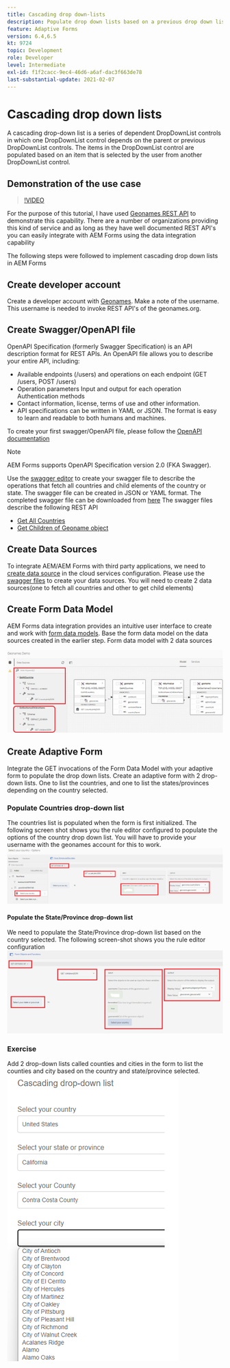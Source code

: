 ```yaml
---
title: Cascading drop down-lists
description: Populate drop down lists based on a previous drop down list selection.
feature: Adaptive Forms
version: 6.4,6.5
kt: 9724
topic: Development
role: Developer
level: Intermediate
exl-id: f1f2cacc-9ec4-46d6-a6af-dac3f663de78
last-substantial-update: 2021-02-07
---
```

# Cascading drop down lists

A cascading drop-down list is a series of dependent DropDownList controls in which one DropDownList control depends on the parent or previous DropDownList controls. The items in the DropDownList control are populated based on an item that is selected by the user from another DropDownList control.

## Demonstration of the use case

>[!VIDEO](https://video.tv.adobe.com/v/340344?quality=12&learn=on)

For the purpose of this tutorial, I have used [Geonames REST API](http://api.geonames.org/) to demonstrate this capability.
There are a number of organizations providing this kind of service and as long as they have well documented REST API's you can easily integrate with AEM Forms using the data integration capability

The following steps were followed to implement cascading drop down lists in AEM Forms

## Create developer account

Create a developer account with [Geonames](https://www.geonames.org/login). Make a note of the username. This username is needed to invoke REST API's of the geonames.org.

## Create Swagger/OpenAPI file

OpenAPI Specification (formerly Swagger Specification) is an API description format for REST APIs. An OpenAPI file allows you to describe your entire API, including:

* Available endpoints (/users) and operations on each endpoint (GET /users, POST /users)
* Operation parameters Input and output for each operation
Authentication methods
* Contact information, license, terms of use and other information.
* API specifications can be written in YAML or JSON. The format is easy to learn and readable to both humans and machines. 

To create your first swagger/OpenAPI file, please follow the [OpenAPI documentation](https://swagger.io/docs/specification/2-0/basic-structure/)

>[!NOTE] 
> AEM Forms supports OpenAPI Specification version 2.0 (FKA Swagger).

Use the [swagger editor](https://editor.swagger.io/) to create your swagger file to describe the operations that fetch all countries and child elements of the country or state. The swagger file can be created in JSON or YAML format. The completed swagger file can be downloaded from [here](assets/swagger-files.zip)
The swagger files describe the following REST API
* [Get All Countries](http://api.geonames.org/countryInfoJSON?username=yourusername)
* [Get Children of Geoname object](http://api.geonames.org/childrenJSON?formatted=true&geonameId=6252001&username=yourusername)

## Create Data Sources

To integrate AEM/AEM Forms with third party applications, we need to [create data source](https://experienceleague.adobe.com/docs/experience-manager-learn/forms/ic-web-channel-tutorial/parttwo.html) in the cloud services configuration. Please use the [swagger files](assets/swagger-files.zip) to create your data sources.
You will need to create 2 data sources(one to fetch all countries and other to get child elements)


## Create Form Data Model

AEM Forms data integration provides an intuitive user interface to create and work with [form data models](https://experienceleague.adobe.com/docs/experience-manager-65/forms/form-data-model/create-form-data-models.html). Base the form data model on the data sources created in the earlier step. Form data model with 2 data sources 

![fdm](assets/geonames-fdm.png)


## Create Adaptive Form 

Integrate the GET invocations of the Form Data Model with your adaptive form to populate the drop down lists.
Create an adaptive form with 2 drop-down lists. One to list the countries, and one to list the states/provinces depending on the country selected.

### Populate Countries drop-down list

The countries list is populated when the form is first initialized. The following screen shot shows you the rule editor configured to populate the options of the country drop down list. You will have to provide your username with the geonames account for this to work.
![get-countries](assets/get-countries-rule-editor.png)

#### Populate the State/Province drop-down list

We need to populate the State/Province drop-down list based on the country selected. The following screen-shot shows you the rule editor configuration
![state-province-options](assets/state-province-options.png)

### Exercise

Add 2 drop-down lists called counties and cities in the form to list the counties and city based on the country and state/province selected.
![exercise](assets/cascading-drop-down-exercise.png)
